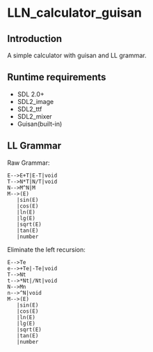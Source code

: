 # LLN_calculator_guisan

## Introduction
A simple calculator with guisan and LL grammar.

## Runtime requirements
* SDL 2.0+
* SDL2_image
* SDL2_ttf
* SDL2_mixer
* Guisan(built-in)

## LL Grammar

Raw Grammar:

	E-->E+T|E-T|void
	T-->N*T|N/T|void
	N-->M^N|M
	M-->(E)
	   |sin(E)
	   |cos(E)
	   |ln(E)
	   |lg(E)
	   |sqrt(E)
	   |tan(E)
	   |number

Eliminate the left recursion:

	E-->Te
	e-->+Te|-Te|void
	T-->Nt
	t-->*Nt|/Nt|void
	N-->Mn
	n-->^N|void
	M-->(E)
	   |sin(E)
	   |cos(E)
	   |ln(E)
	   |lg(E)
	   |sqrt(E)
	   |tan(E)
	   |number


